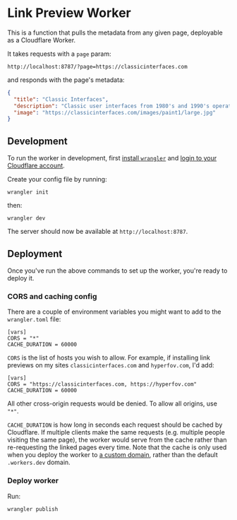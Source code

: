# Link Preview Worker

This is a function that pulls the metadata from any given page, deployable as a Cloudflare Worker.

It takes requests with a `page` param:

```
http://localhost:8787/?page=https://classicinterfaces.com
```

and responds with the page's metadata:

```json
{
  "title": "Classic Interfaces",
  "description": "Classic user interfaces from 1980's and 1990's operating systems. Includes interfaces from MacOS System 6, 7, and Windows 3. MacPaint, Calculator, Control Panel, and many more. ",
  "image": "https://classicinterfaces.com/images/paint1/large.jpg"
}
```

## Development

To run the worker in development, first [install `wrangler`](https://developers.cloudflare.com/workers/get-started/guide#2-install-the-workers-cli) and [login to your Cloudflare account](https://developers.cloudflare.com/workers/get-started/guide#3-configure-the-workers-cli).

Create your config file by running:

```
wrangler init
```

then:

```
wrangler dev
```

The server should now be available at `http://localhost:8787`.

## Deployment

Once you've run the above commands to set up the worker, you're ready to deploy it.

### CORS and caching config

There are a couple of environment variables you might want to add to the `wrangler.toml` file:

```
[vars]
CORS = "*"
CACHE_DURATION = 60000
```

`CORS` is the list of hosts you wish to allow. For example, if installing link previews on my sites `classicinterfaces.com` and `hyperfov.com`, I'd add:

```
[vars]
CORS = "https://classicinterfaces.com, https://hyperfov.com"
CACHE_DURATION = 60000
```

All other cross-origin requests would be denied. To allow all origins, use `"*"`.

`CACHE_DURATION` is how long in seconds each request should be cached by Cloudflare. If multiple clients make the same requests (e.g. multiple people visiting the same page), the worker would serve from the cache rather than re-requesting the linked pages every time. Note that the cache is only used when you deploy the worker to [a custom domain](https://developers.cloudflare.com/workers/platform/routes), rather than the default `.workers.dev` domain.

### Deploy worker

Run:

```
wrangler publish
```
